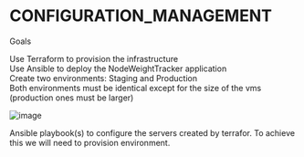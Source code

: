 # CONFIGURATION_MANAGEMENT

Goals

Use Terraform to provision the infrastructure</br>
Use Ansible to deploy the NodeWeightTracker application</br>
Create two environments: Staging and Production</br>
Both environments must be identical except for the size of the vms (production ones must be larger)</br>

![image](https://user-images.githubusercontent.com/16802411/140537162-474cf1be-ab24-4935-a269-e4f6274c0155.png)


Ansible playbook(s) to configure the servers created by terrafor. To achieve this we will need to provision environment.
